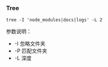 ### Tree

``` shell
tree -I 'node_modules|docs|logs' -L 2
```

参数说明：    
* -I 忽略文件夹
* -P 匹配文件夹
* -L 深度
